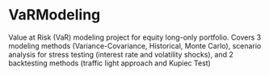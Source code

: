 # VaRModeling
Value at Risk (VaR) modeling project for equity long-only portfolio. Covers 3 modeling methods (Variance-Covariance, Historical, Monte Carlo), scenario analysis for stress testing (interest rate and volatility shocks), and 2 backtesting methods (traffic light approach and Kupiec Test)

